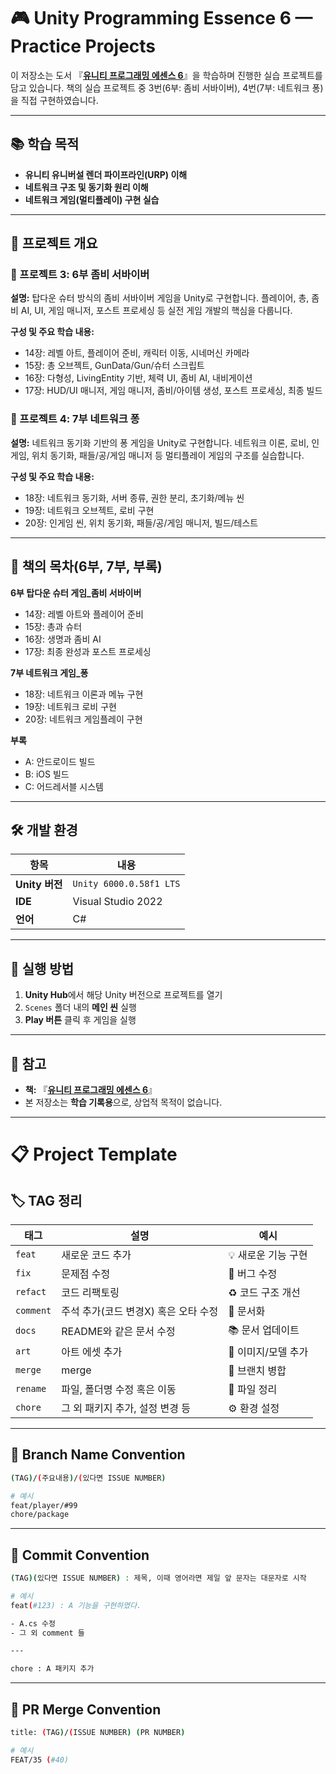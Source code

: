 
# 🎮 Unity Programming Essence 6 — Practice Projects

이 저장소는 도서 『[**유니티 프로그래밍 에센스 6**](https://www.yes24.com/product/goods/142763143)』을 학습하며 진행한 실습 프로젝트를 담고 있습니다.
책의 실습 프로젝트 중 3번(6부: 좀비 서바이버), 4번(7부: 네트워크 퐁)을 직접 구현하였습니다.

---


## 📚 학습 목적

- **유니티 유니버설 렌더 파이프라인(URP) 이해**
- **네트워크 구조 및 동기화 원리 이해**
- **네트워크 게임(멀티플레이) 구현 실습**

---


## 📂 프로젝트 개요

### 🎯 프로젝트 3: 6부 좀비 서바이버
**설명:** 탑다운 슈터 방식의 좀비 서바이버 게임을 Unity로 구현합니다. 플레이어, 총, 좀비 AI, UI, 게임 매니저, 포스트 프로세싱 등 실전 게임 개발의 핵심을 다룹니다.

**구성 및 주요 학습 내용:**
- 14장: 레벨 아트, 플레이어 준비, 캐릭터 이동, 시네머신 카메라
- 15장: 총 오브젝트, GunData/Gun/슈터 스크립트
- 16장: 다형성, LivingEntity 기반, 체력 UI, 좀비 AI, 내비게이션
- 17장: HUD/UI 매니저, 게임 매니저, 좀비/아이템 생성, 포스트 프로세싱, 최종 빌드

### 🎯 프로젝트 4: 7부 네트워크 퐁
**설명:** 네트워크 동기화 기반의 퐁 게임을 Unity로 구현합니다. 네트워크 이론, 로비, 인게임, 위치 동기화, 패들/공/게임 매니저 등 멀티플레이 게임의 구조를 실습합니다.

**구성 및 주요 학습 내용:**
- 18장: 네트워크 동기화, 서버 종류, 권한 분리, 초기화/메뉴 씬
- 19장: 네트워크 오브젝트, 로비 구현
- 20장: 인게임 씬, 위치 동기화, 패들/공/게임 매니저, 빌드/테스트

---

## 📑 책의 목차(6부, 7부, 부록)

**6부 탑다운 슈터 게임_좀비 서바이버**
- 14장: 레벨 아트와 플레이어 준비
- 15장: 총과 슈터
- 16장: 생명과 좀비 AI
- 17장: 최종 완성과 포스트 프로세싱

**7부 네트워크 게임_퐁**
- 18장: 네트워크 이론과 메뉴 구현
- 19장: 네트워크 로비 구현
- 20장: 네트워크 게임플레이 구현

**부록**
- A: 안드로이드 빌드
- B: iOS 빌드
- C: 어드레서블 시스템

---


## 🛠️ 개발 환경

| 항목 | 내용 |
|------|------|
| **Unity 버전** | `Unity 6000.0.58f1 LTS` |
| **IDE** | Visual Studio 2022 |
| **언어** | C# |

---

## 🚀 실행 방법

1. **Unity Hub**에서 해당 Unity 버전으로 프로젝트를 열기
2. `Scenes` 폴더 내의 **메인 씬** 실행
3. **Play 버튼** 클릭 후 게임을 실행

---

## 📝 참고

- **책:** 『[**유니티 프로그래밍 에센스 6**](https://www.yes24.com/product/goods/142763143)』
- 본 저장소는 **학습 기록용**으로, 상업적 목적이 없습니다.


---

# 📋 Project Template

## 🏷️ TAG 정리

| 태그 | 설명 | 예시 |
|------|------|------|
| `feat` | 새로운 코드 추가 | 💡 새로운 기능 구현 |
| `fix` | 문제점 수정 | 🐛 버그 수정 |
| `refact` | 코드 리팩토링 | ♻️ 코드 구조 개선 |
| `comment` | 주석 추가(코드 변경X) 혹은 오타 수정 | 📝 문서화 |
| `docs` | README와 같은 문서 수정 | 📚 문서 업데이트 |
| `art` | 아트 에셋 추가 | 🎨 이미지/모델 추가 |
| `merge` | merge | 🔀 브랜치 병합 |
| `rename` | 파일, 폴더명 수정 혹은 이동 | 📁 파일 정리 |
| `chore` | 그 외 패키지 추가, 설정 변경 등 | ⚙️ 환경 설정 |

---

## 🌿 Branch Name Convention

```bash
(TAG)/(주요내용)/(있다면 ISSUE NUMBER)

# 예시
feat/player/#99
chore/package
```

---

## 📝 Commit Convention

```bash
(TAG)(있다면 ISSUE NUMBER) : 제목, 이때 영어라면 제일 앞 문자는 대문자로 시작

# 예시
feat(#123) : A 기능을 구현하였다.

- A.cs 수정
- 그 외 comment 들

---

chore : A 패키지 추가
```

---

## 🔄 PR Merge Convention

```bash
title: (TAG)/(ISSUE NUMBER) (PR NUMBER)

# 예시
FEAT/35 (#40)
```
